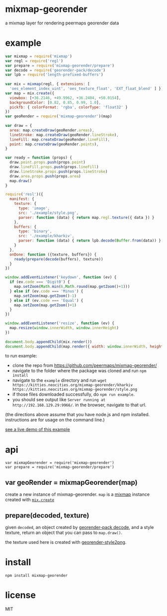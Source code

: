 # mixmap-georender

a mixmap layer for rendering peermaps georender data

# example

```js
var mixmap = require('mixmap')
var regl = require('regl')
var prepare = require('mixmap-georender/prepare')
var decode = require('georender-pack/decode')
var lpb = require('length-prefixed-buffers')
 
var mix = mixmap(regl, { extensions: [
  'oes_element_index_uint', 'oes_texture_float', 'EXT_float_blend' ] })
var map = mix.create({ 
  viewbox: [+36.2146, +49.9962, +36.2404, +50.0154],
  backgroundColor: [0.82, 0.85, 0.99, 1.0],
  pickfb: { colorFormat: 'rgba', colorType: 'float32' }
})
var geoRender = require('mixmap-georender')(map)
 
var draw = {
  area: map.createDraw(geoRender.areas),
  lineStroke: map.createDraw(geoRender.lineStroke),
  lineFill: map.createDraw(geoRender.lineFill),
  point: map.createDraw(geoRender.points),
}

var ready = function (props) {
  draw.point.props.push(props.point)
  draw.lineFill.props.push(props.lineFill)
  draw.lineStroke.props.push(props.lineStroke)
  draw.area.props.push(props.area)
  map.draw()
}

require('resl')({
  manifest: {
    texture: {
      type: 'image',
      src: './example/style.png',
      parser: function (data) { return map.regl.texture({ data }) }
    },
    buffers: {
      type: 'binary',
      src: './example/kharkiv',
      parser: function (data) { return lpb.decode(Buffer.from(data)) }
    }
  },
  onDone: function ({texture, buffers}) {
    ready(prepare(decode(buffers), texture))
  }
})

window.addEventListener('keydown', function (ev) {
  if (ev.code === 'Digit0') {
    map.setZoom(Math.min(6,Math.round(map.getZoom()+1)))
  } else if (ev.code === 'Minus') {
    map.setZoom(map.getZoom()-1)
  } else if (ev.code === 'Equal') {
    map.setZoom(map.getZoom()+1)
  }
})

window.addEventListener('resize', function (ev) {
  map.resize(window.innerWidth, window.innerHeight)
})
 
document.body.appendChild(mix.render())
document.body.appendChild(map.render({ width: window.innerWidth, height: window.innerHeight }))
```

to run example:
* clone the repo from https://github.com/peermaps/mixmap-georender/
* navigate to the folder where the package was cloned and run `npm install`
* navigate to the `example` directory and run `wget https://kitties.neocities.org/mixmap-georender/kharkiv https://kitties.neocities.org/mixmap-georender/style.png`
* if those files downloaded successfully, do `npm run example`.
* you should see output like `Server running at http://192.168.129.29:9966/`. in the browser, navigate to that url.

(the directions above assume that you have node.js and npm installed. instructions are for usage on the command line.)

[see a live demo of this example](https://kitties.neocities.org/mixmap-georender/kharkivdemo.html)

# api

```
var mixmapGeorender = require('mixmap-georender')
var prepare = require('mixmap-georender/prepare')
```

## var geoRender = mixmapGeorender(map)

create a new instance of mixmap-georender. `map` is a
[mixmap](https://github.com/peermaps/mixmap) instance created with
[`mix.create`](https://github.com/peermaps/mixmap#var-map--mixcreateopts)

## prepare(decoded, texture)

given `decoded`, an object created by [georender-pack
decode](https://github.com/peermaps/georender-pack/#decode), and a style texture,
return an object that you can pass to `map.draw()`.

the texture used here is created with
[georender-style2png](https://www.npmjs.com/package/georender-style2png).

# install

`npm install mixmap-georender`

# license

MIT
